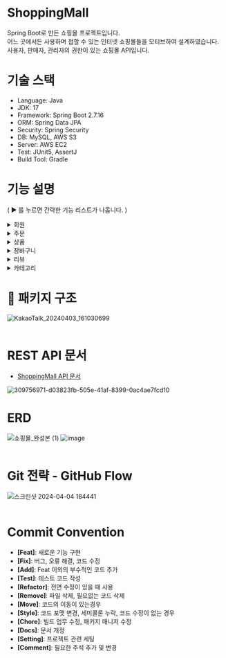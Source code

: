 # ShoppingMall
Spring Boot로 만든 쇼핑몰 프로젝트입니다. <br>
어느 곳에서든 사용하며 접할 수 있는 인터넷 쇼핑몰들을 모티브하여 설계하였습니다.<br>
사용자, 판매자, 관리자의 권한이 있는 쇼핑몰 API입니다.

# 기술 스택
- Language: Java
- JDK: 17
- Framework: Spring Boot 2.7.16
- ORM: Spring Data JPA
- Security: Spring Security
- DB: MySQL, AWS S3
- Server: AWS EC2
- Test: JUnit5, AssertJ
- Build Tool: Gradle

# 기능 설명
( ▶ 를 누르면 간략한 기능 리스트가 나옵니다. )
<details>
<summary>회원</summary>
  
- Spring Security 회원가입 및 로그인
  + 이메일 중복 체크
  + JWT 토큰
  + 로그인 시 Access Token, Refresh Token 발급
  + Refresh Token 이용해서 Access Token 재발급
- 자신의 회원 정보 조회
- 회원 정보 수정
- 회원 탈퇴
  + 전체 사용자: 회원의 장바구니, refresh token, 권한 삭제
  + 판매자: 사용자의 장바구니에 존재하는 판매자 판매 상품 삭제
  + 관리자: 해당 없음
- 비밀번호 변경
- (관리자) 회원 정보 전체 조회
</details>

<details>
<summary>주문</summary>
  
  - 주문번호 생성(UUID)
  - 주문 등록
    + 주문 수량 > 주문하려는 상품 재고 시, 주문 불가
    + 품절/판매중단인 상품 주문 불가
    + 주문 수량만큼 해당 상품 재고 감소
    + 총 주문 금액의 1% 적립금 부여
    + 주문 상품이 장바구니에 존재할 경우, 장바구니 DB에서 삭제 
  - 주문 취소(결제 취소)
    + 이미 취소한 결제 다시 취소 불가
    + 상품이 배송 중일 경우 취소 불가
    + 결제 회원과 다른 회원이 대신 결제 취소 불가
  - 주문 전체 조회
  - 주문 상세 조회
</details>

<details>
<summary>상품</summary>

  - 상품 등록(판매자)
    + 상품 이미지는 1장 이상 필수 등록
    + 상품 이미지들은 AWS S3에 저장
    + 이미 존재하는 동일한 이름으로 상품 등록 불가
    + 상품 옵션 추가는 필수 X
  - 상품 수정(판매자)
    + 사이트에 이미 존재하는 상품명으로 상품 수정 불가
  - 상품 전체 조회(판매자)
  - 상품 삭제(판매자)
  - 상품 상세 조회(전체 사용자)
  - 상품 전체 조회(전체 사용자)
</details>

<details>
<summary>장바구니</summary>

  - 장바구니 생성
    + 장바구니에 담을 상품 수량 > 상품 재고 시, 장바구니에 등록 불가
    + 품절/판매중단인 상품 장바구니에 등록 불가
    + 장바구니에 이미 존재하는 상품이면 재등록 불가
  - 장바구니 수정
  - 회원에 해당하는 장바구니 전체 조회
  - 선택한 장바구니들 다중 삭제
</details>

<details>
<summary>리뷰</summary>

  - 리뷰 등록
      + 주문 완료 후 14일이내에 리뷰 등록 가능
  - 리뷰 수정
  - 리뷰 삭제
  - (상품 상세조회) 리뷰 조회
  - (마이페이지) 리뷰 조회
</details>

<details>
<summary>카테고리</summary>

  - 카테고리 생성(관리자)
  - 카테고리 수정(관리자)
  - 카테고리 조회(전체 사용자)
  - 카테고리 삭제(관리자)
    + 카테고리내에 상품이 존재할 시 카테고리 삭제 불가
</details>

# 📂 패키지 구조
![KakaoTalk_20240403_161030699](https://github.com/LeeDaye7888/ShoppingMall/assets/102869025/b89fdfe7-426f-4abf-93b6-8584639487cd)
<br><br>
# REST API 문서
- [ShoppingMall API 문서](https://github.com/LeeDaye7888/ShoppingMall/issues/26)

![309756971-d03823fb-505e-41af-8399-0ac4ae7fcd10](https://github.com/LeeDaye7888/ShoppingMall/assets/111855256/b8a0a948-9a18-4cfe-983e-d3f5fcf6b7f0)
<br>

# ERD
![쇼핑몰_완성본 (1)](https://github.com/LeeDaye7888/ShoppingMall/assets/111855256/42bb69bc-905d-4b30-9aaf-8477ae1da1d7)
![image](https://github.com/LeeDaye7888/ShoppingMall/assets/111855256/63eb4040-7b8e-4668-a079-5e041f56ad59)
<br><br>
 
# Git 전략 - GitHub Flow
![스크린샷 2024-04-04 184441](https://github.com/LeeDaye7888/ShoppingMall/assets/111855256/9f966cee-f07f-4b52-8a1c-a721b364156e)
<br><br>

# Commit Convention
- **[Feat]**: 새로운 기능 구현
- **[Fix]**: 버그, 오류 해결, 코드 수정
- **[Add]**: Feat 이외의 부수적인 코드 추가
- **[Test]**: 테스트 코드 작성
- **[Refactor]**: 전면 수정이 있을 때 사용
- **[Remove]**: 파일 삭제, 필요없는 코드 삭제
- **[Move]**: 코드의 이동이 있는경우
- **[Style]**: 코드 포맷 변경, 세미콜론 누락, 코드 수정이 없는 경우
- **[Chore]**: 빌드 업무 수정, 패키지 매니저 수정
- **[Docs]**: 문서 개정
- **[Setting]**: 프로젝트 관련 세팅
- **[Comment]**: 필요한 주석 추가 및 변경
<br><br>



